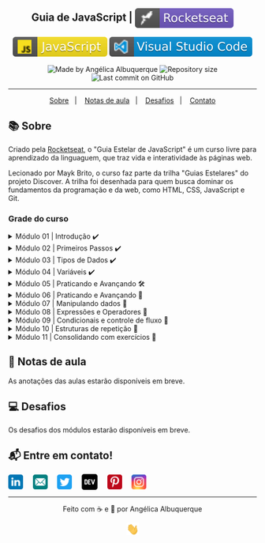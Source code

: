 <h2 align="center">
   Guia de JavaScript | <img alt="badge rocketseat" align="center" src=".github\badge-rocket.svg">
</h2>

<p align="center">
<img alt="badge javascript" src=".github\javascript.svg">
<img alt="badge vscode" src=".github\badge-visual_studio_code.svg">
</p>

<p align="center">
<img alt="Made by Angélica Albuquerque" src="https://img.shields.io/badge/made%20by-Angélica Albuquerque-%20?color=ecd731">
<img alt="Repository size" src="https://img.shields.io/github/repo-size/angelicaalbuquerque/guia-de-javascript_rocketseat?color=ecd731">
<img alt="Last commit on GitHub" src="https://img.shields.io/github/last-commit/angelicaalbuquerque/guia-de-javascript_rocketseat?color=ecd731">
</p>

---

<p align="center">
  <a href="#-Sobre">Sobre</a>&nbsp;&nbsp;&nbsp;|&nbsp;&nbsp;&nbsp;
  <a>
  <a href="#-Notas">Notas de aula</a>&nbsp;&nbsp;&nbsp;|&nbsp;&nbsp;&nbsp;
  <a href="#-Desafios">Desafios</a>&nbsp;&nbsp;&nbsp;|&nbsp;&nbsp;&nbsp;
  <a href="#-Entre-em-contato">Contato</a>
</p>

## 📚 Sobre

<p>
Criado pela <a href="https://rocketseat.com.br/" target="_blank">Rocketseat</a>, o "Guia Estelar de JavaScript" é um curso livre para aprendizado da linguaguem, que traz vida e interatividade às páginas web.

Lecionado por Mayk Brito, o curso faz parte da trilha "Guias Estelares" do projeto Discover. A trilha foi desenhada para quem busca dominar os fundamentos da programação e da web, como HTML, CSS, JavaScript e Git.

### Grade do curso

<details>
  <summary>Módulo 01 | Introdução ✔️</summary>

- Abertura
- Javascript

</details>

<details>
  <summary>Módulo 02 | Primeiros Passos ✔️</summary>

- Sintaxe
- Maneiras de executar o JavaScript
- Adicionando arquivos JS
- Comentários
</details>

<details>
  <summary>Módulo 03 | Tipos de Dados ✔️</summary>

- Introdução
- String
- Number
- Boolean
- Undefined vs null
- Object
- Array
- Conclusão
</details>

<details>
  <summary>Módulo 04 | Variáveis ✔️</summary>

- Conhecendo as variáveis
- Tipos dinâmicos
- Scope e var
- Scope let e const
- Nomeando variáveis

</details>

<details>
  <summary>Módulo 05 | Praticando e Avançando 🛠️</summary>

- Declaration assignment var
- Agrupando declarações
- Concatenando e interpolando variáveis
- Objects
- Arrays
- Exercícios

</details>

<details>
  <summary>Módulo 06 | Praticando e Avançando 🚧</summary>

- Functions
- Argumentos e parâmetros
- Retornando valores dentro da função
- Outra maneira de entender funções
- Function scope
- Function Hoisting
- Arrow function
- Callback function
- Funções construtoras

</details>

<details>
  <summary>Módulo 07 | Manipulando dados 🚧</summary>

- Prototype
- Type conversion coersion
- Strings em números
- Contando caracteres e digitos
- Casas decimais
- Maiúsculas e minúsculas
- Encontrando palavras em frases
- Separando strings
- Criando array com construtor
- Elementos do Array
- Strings para arrays
- Manipulando arrays
</details>

<details>
  <summary>Módulo 08 | Expressões e Operadores 🚧</summary>

- Expressões e operadores
- New
- Typeof delete
- Operadores aritméticos
- Grouping operator
- Operadores de comparação
- Operadores de atribuição
- Operadores lógicos
- Operador condicional ternário
- Operadores para string
- Falsy e truthy
- Precedência dos operadores
</details>

<details>
  <summary>Módulo 09 | Condicionais e controle de fluxo 🚧</summary>

- Controle de fluxo da aplicação
- If e Else
- Switch
- Throw e Try/Catch
</details>

<details>
  <summary>Módulo 10 | Estruturas de repetição 🚧</summary>

- For
- While
- For of
- For in
</details>

<details>
  <summary>Módulo 11 | Consolidando com exercícios 🚧</summary>

- Praticar para aperfeiçoar
- Sistema de notas escolares
- Fluxo de caixa familiar
- Celsius to Fahrenheit
- Buscando e encontrando dados em Array
</details>

## 📝 Notas de aula

As anotações das aulas estarão disponíveis em breve.

## 💻 Desafios

Os desafios dos módulos estarão disponíveis em breve.

## 📬 Entre em contato!

<p align="left">

  <a href="https://linkedin.com/in/angelica-albuquerque/" target="blank" style="text-decoration:none;">
    <img align="center" src="https://raw.githubusercontent.com/angelicaalbuquerque/badges-and-icons/f7a53a1a79600d93eed5e21e8f32ff0256471e00/icons/linkedin.svg" alt="Linkedin" height="30" width="30" />
  </a>&nbsp &nbsp  
  <a href="mailto:angelica.o.albuquerque@gmail.com" target="blank" style="text-decoration:none;">
    <img align="center" src="https://raw.githubusercontent.com/angelicaalbuquerque/badges-and-icons/f7a53a1a79600d93eed5e21e8f32ff0256471e00/icons/email.svg" alt="Email" height="30" width="30" />
  </a>&nbsp &nbsp 
  <a href="https://twitter.com/angelica_oa/" target="blank" style="text-decoration:none;">
    <img align="center" src="https://raw.githubusercontent.com/angelicaalbuquerque/badges-and-icons/f7a53a1a79600d93eed5e21e8f32ff0256471e00/icons/twitter.svg" alt="Twitter" height="30" width="30" />
    </a>&nbsp &nbsp    
  <a href="https://dev.to/angelica_oa" target="blank" style="text-decoration:none;">
    <img align="center" src="https://raw.githubusercontent.com/angelicaalbuquerque/badges-and-icons/f7a53a1a79600d93eed5e21e8f32ff0256471e00/icons/devto.svg" alt="DevTo" height="32" width="32" />
  </a>&nbsp &nbsp
  <a href="https://pinterest.com/angelica_oa" target="blank" style="text-decoration:none;">
    <img align="center" src="https://raw.githubusercontent.com/angelicaalbuquerque/badges-and-icons/f7a53a1a79600d93eed5e21e8f32ff0256471e00/icons/pinterest.svg" alt="Pinterest" height="30" width="30" />
  </a>&nbsp &nbsp
  <a href="https://www.instagram.com/angelicaoa.dev/" target="blank" style="text-decoration:none;">
    <img align="center" src="https://raw.githubusercontent.com/angelicaalbuquerque/badges-and-icons/f7a53a1a79600d93eed5e21e8f32ff0256471e00/icons/instagram.svg" alt="Instagram" height="30" width="30" />
  </a>&nbsp &nbsp
</p>

---

<p align="center">
Feito com ☕ e 🖤 por Angélica Albuquerque
</p>

<p align="center">
<img src="https://raw.githubusercontent.com/angelicaalbuquerque/badges-and-icons/main/gif/hi.gif" width="25px"> 
</p>
